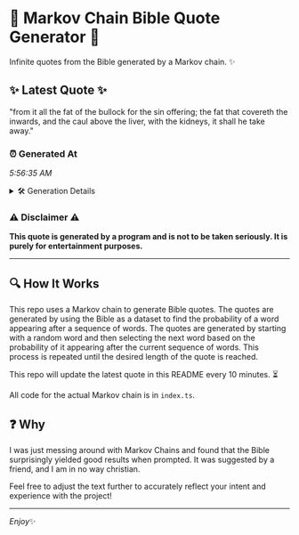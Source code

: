 # 📖 Markov Chain Bible Quote Generator 📖

Infinite quotes from the Bible generated by a Markov chain. ✨

## ✨ Latest Quote ✨
"from it all the fat of the bullock for the sin offering; the fat that covereth the inwards, and the caul above the liver, with the kidneys, it shall he take away."

### ⏰ Generated At
*5:56:35 AM*

<details>
    <summary>🛠️ Generation Details</summary>
    <p>
        <strong>🌱 Seed:</strong> from<br>
        <strong>🔄 Iterations:</strong> 31<br>
        <strong>📜 Context History:</strong><br>[ from ]: it<br>[ from, it ]: all<br>[ from, it, all ]: the<br>[ from, it, all, the ]: fat<br>[ from, it, all, the, fat ]: of<br>[ from, it, all, the, fat, of ]: the<br>[ it, all, the, fat, of, the ]: bullock<br>[ all, the, fat, of, the, bullock ]: for<br>[ the, fat, of, the, bullock, for ]: the<br>[ fat, of, the, bullock, for, the ]: sin<br>[ of, the, bullock, for, the, sin ]: offering;<br>[ the, bullock, for, the, sin, offering; ]: the<br>[ bullock, for, the, sin, offering;, the ]: fat<br>[ for, the, sin, offering;, the, fat ]: that<br>[ the, sin, offering;, the, fat, that ]: covereth<br>[ sin, offering;, the, fat, that, covereth ]: the<br>[ offering;, the, fat, that, covereth, the ]: inwards,<br>[ the, fat, that, covereth, the, inwards, ]: and<br>[ fat, that, covereth, the, inwards,, and ]: the<br>[ that, covereth, the, inwards,, and, the ]: caul<br>[ covereth, the, inwards,, and, the, caul ]: above<br>[ the, inwards,, and, the, caul, above ]: the<br>[ inwards,, and, the, caul, above, the ]: liver,<br>[ and, the, caul, above, the, liver, ]: with<br>[ the, caul, above, the, liver,, with ]: the<br>[ caul, above, the, liver,, with, the ]: kidneys,<br>[ above, the, liver,, with, the, kidneys, ]: it<br>[ the, liver,, with, the, kidneys,, it ]: shall<br>[ liver,, with, the, kidneys,, it, shall ]: he<br>[ with, the, kidneys,, it, shall, he ]: take<br>[ the, kidneys,, it, shall, he, take ]: away.<br>
    </p>
</details>

### ⚠️ Disclaimer ⚠️
**This quote is generated by a program and is not to be taken seriously. It is purely for entertainment purposes.**

---

## 🔍 How It Works

This repo uses a Markov chain to generate Bible quotes. The quotes are generated by using the Bible as a dataset to find the probability of a word appearing after a sequence of words. The quotes are generated by starting with a random word and then selecting the next word based on the probability of it appearing after the current sequence of words. This process is repeated until the desired length of the quote is reached.

This repo will update the latest quote in this README every 10 minutes. ⏳

All code for the actual Markov chain is in `index.ts`.

## ❓ Why

I was just messing around with Markov Chains and found that the Bible surprisingly yielded good results when prompted. 
It was suggested by a friend, and I am in no way christian.

Feel free to adjust the text further to accurately reflect your intent and experience with the project!

---

*Enjoy*✨
